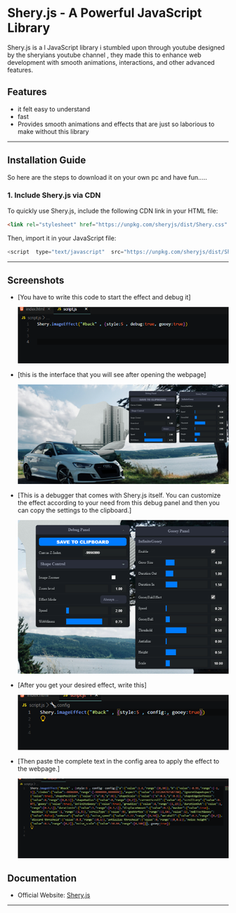 # Shery.js - A Powerful JavaScript Library

Shery.js is a l JavaScript library i stumbled upon through youtube designed by the sheryians youtube channel , they made this to enhance web development with smooth animations, interactions, and other advanced features.

## Features
- it felt easy to understand
- fast
- Provides smooth animations and effects that are just so 
laborious to make without this library

---

## Installation Guide
So here are the steps to download it on your own pc and have fun.....

### 1. Include Shery.js via CDN
To quickly use Shery.js, include the following CDN link in your HTML file:
```html just above your style.css file
<link rel="stylesheet" href="https://unpkg.com/sheryjs/dist/Shery.css" />
```

Then, import it in your JavaScript file:
```js just above body tag
<script  type="text/javascript"  src="https://unpkg.com/sheryjs/dist/Shery.js"></script> 
```



---

## Screenshots

* [You have to write this code to start the effect and debug it]
  
  <img src="images/screenshot-1.png" alt="sc" style="width:500px; height:auto; object-fit:cover;">

* [this is the interface that you will see after opening the webpage]
  
  <img src="images/screenshot-5.png" alt="sc" style="width:500px; height:auto; object-fit:cover;">

* [This is a debugger that comes with Shery.js itself. You can customize the effect according to your need from this debug panel and then you can copy the settings to the clipboard.]
  
  <img src="images/screenshot-4.png" alt="sc" style="width:500px; height:auto; object-fit:cover;">

* [After you get your desired effect, write this]
  
  <img src="images/screenshot-2.png" alt="sc" style="width:500px; height:auto; object-fit:cover;">

* [Then paste the complete text in the config area to apply the effect to the webpage.]
   
  <img src="images/screenshot-3.png" alt="sc" style="width:500px; height:auto; object-fit:cover;">



## Documentation

- Official Website: [Shery.js]([https://sheryjs.com](https://www.npmjs.com/package/sheryjs))

---



